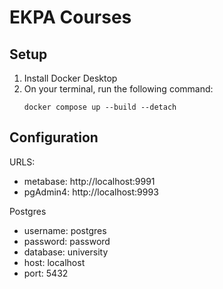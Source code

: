 # EKPA Courses

## Setup

1. Install Docker Desktop
2. On your terminal, run the following command:
   ```
   docker compose up --build --detach
   ```

## Configuration

URLS:

- metabase: http://localhost:9991
- pgAdmin4: http://localhost:9993

Postgres

- username: postgres
- password: password
- database: university
- host: localhost
- port: 5432
